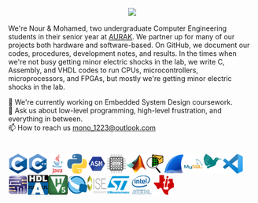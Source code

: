 <p align="center">
  <img src="Banner.gif" style="width: 1000px" />
</p>

We're Nour & Mohamed, two undergraduate Computer Engineering students in their senior year at [AURAK](https://aurak.ac.ae/). We partner up for many of our projects both hardware and software-based. On GitHub, we document our codes, procedures, development notes, and results. In the times when we're not busy getting minor electric shocks in the lab, we write C, Assembly, and VHDL codes to run CPUs, microcontrollers, microprocessors, and FPGAs, but mostly we're getting minor electric shocks in the lab.  

🔭 We're currently working on Embedded System Design coursework.  
💬 Ask us about low-level programming, high-level frustration, and everything in between.  
📫 How to reach us mono_1223@outlook.com

#

<img height="40" src="https://github.com/MONO-1223/.github/blob/main/profile/icons/c.png"><img height="40" src="https://github.com/MONO-1223/.github/blob/main/profile/icons/c%2B%2B.png"><img height="40" src="https://github.com/MONO-1223/.github/blob/main/profile/icons/java.png"><img height="40" src="https://github.com/MONO-1223/.github/blob/main/profile/icons/python.png"><img height="40" src="https://github.com/MONO-1223/.github/blob/main/profile/icons/assembly.png"><img height="40" src="https://github.com/MONO-1223/.github/blob/main/profile/icons/vhdl.png"><img height="40" src="https://github.com/MONO-1223/.github/blob/main/profile/icons/matlab.png"><img height="40" src="https://github.com/MONO-1223/.github/blob/main/profile/icons/Cisco-Packet-Tracer.png"><img height="40" src="https://github.com/MONO-1223/.github/blob/main/profile/icons/wireshark.png"><img height="40" src="https://github.com/MONO-1223/.github/blob/main/profile/icons/mysql.png"><img height="40" src="https://github.com/MONO-1223/.github/blob/main/profile/icons/latex.png"><img height="40" src="https://github.com/MONO-1223/.github/blob/main/profile/icons/visual_studio_code.png"><img height="40" src="https://github.com/MONO-1223/.github/blob/main/profile/icons/multisim.png"><img height="40" src="https://github.com/MONO-1223/.github/blob/main/profile/icons/active-hdl.png"><img height="40" src="https://github.com/MONO-1223/.github/blob/main/profile/icons/keil.png"><img height="40" src="https://github.com/MONO-1223/.github/blob/main/profile/icons/quartus.png"><img height="40" src="https://github.com/MONO-1223/.github/blob/main/profile/icons/xilinx.png"><img height="40" src="https://github.com/MONO-1223/.github/blob/main/profile/icons/stm.png"><img height="40" src="https://github.com/MONO-1223/.github/blob/main/profile/icons/altera.png"><img height="40" src="https://github.com/MONO-1223/.github/blob/main/profile/icons/texasinstruments.png">
